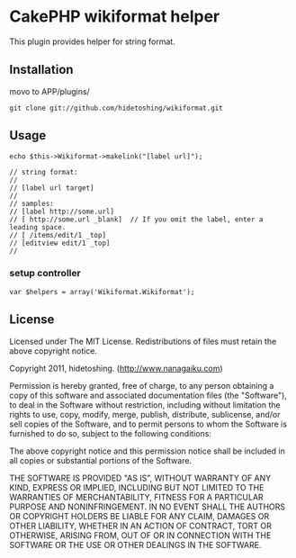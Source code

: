 
# CakePHP wikiformat helper

This plugin provides helper for string format.

## Installation

movo to APP/plugins/

    git clone git://github.com/hidetoshing/wikiformat.git

## Usage

	echo $this->Wikiformat->makelink("[label url]");
	
	// string format:
	//
	// [label url target]
	//
	// samples:
	// [label http://some.url]
	// [ http://some.url _blank]  // If you omit the label, enter a leading space.
	// [ /items/edit/1 _top]
	// [editview edit/1 _top]
	// 

### setup controller

	var $helpers = array('Wikiformat.Wikiformat');
	
## License

Licensed under The MIT License.
Redistributions of files must retain the above copyright notice.


Copyright 2011, hidetoshing. (http://www.nanagaiku.com)

Permission is hereby granted, free of charge, to any person obtaining a copy
of this software and associated documentation files (the "Software"), to deal
in the Software without restriction, including without limitation the rights
to use, copy, modify, merge, publish, distribute, sublicense, and/or sell
copies of the Software, and to permit persons to whom the Software is
furnished to do so, subject to the following conditions:

The above copyright notice and this permission notice shall be included in
all copies or substantial portions of the Software.

THE SOFTWARE IS PROVIDED "AS IS", WITHOUT WARRANTY OF ANY KIND, EXPRESS OR
IMPLIED, INCLUDING BUT NOT LIMITED TO THE WARRANTIES OF MERCHANTABILITY,
FITNESS FOR A PARTICULAR PURPOSE AND NONINFRINGEMENT. IN NO EVENT SHALL THE
AUTHORS OR COPYRIGHT HOLDERS BE LIABLE FOR ANY CLAIM, DAMAGES OR OTHER
LIABILITY, WHETHER IN AN ACTION OF CONTRACT, TORT OR OTHERWISE, ARISING FROM,
OUT OF OR IN CONNECTION WITH THE SOFTWARE OR THE USE OR OTHER DEALINGS IN
THE SOFTWARE.


